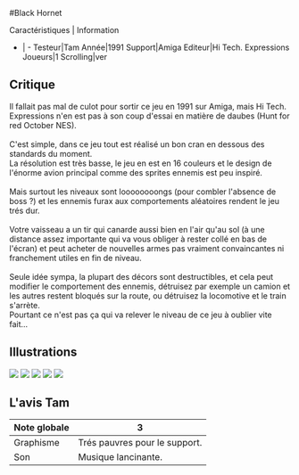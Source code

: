 #Black Hornet

Caractéristiques | Information
- | -
Testeur|Tam
Année|1991
Support|Amiga
Editeur|Hi Tech. Expressions
Joueurs|1
Scrolling|ver

## Critique
Il fallait pas mal de culot pour sortir ce jeu en 1991 sur Amiga, mais Hi Tech. Expressions n'en est pas à son coup d'essai en matière de daubes (Hunt for red October NES).<br/><br/>C'est simple, dans ce jeu tout est réalisé un bon cran en dessous des standards du moment.<br/>La résolution est très basse, le jeu en est en 16 couleurs et le design de l'énorme avion principal comme des sprites ennemis est peu inspiré.<br/><br/>Mais surtout les niveaux sont loooooooongs (pour combler l'absence de boss ?) et les ennemis furax aux comportements aléatoires rendent le jeu trés dur. <br/><br/>Votre vaisseau a un tir qui canarde aussi bien en l'air qu'au sol (à une distance assez importante qui va vous obliger à rester collé en bas de l'écran) et peut acheter de nouvelles armes pas vraiment convaincantes ni franchement utiles en fin de niveau.<br/><br/>Seule idée sympa, la plupart des décors sont destructibles, et cela peut modifier le comportement des ennemis, détruisez par exemple un camion et les autres restent bloqués sur la route, ou détruisez la locomotive et le train s'arrète. <br/>Pourtant ce n'est pas ça qui va relever le niveau de ce jeu à oublier vite fait...

## Illustrations
![](http://www.shmup.com/images/thumbs/img_fiche_1_528.gif)
![](http://www.shmup.com/images/thumbs/img_fiche_2_528.gif)
![](http://www.shmup.com/images/thumbs/img_fiche_3_528.gif)
![](http://www.shmup.com/images/thumbs/img_fiche_4_528.gif)
![](http://www.shmup.com/images/thumbs/)

## L'avis Tam
Note globale|3
-|-
Graphisme|Trés pauvres pour le support.
Son|Musique lancinante.
